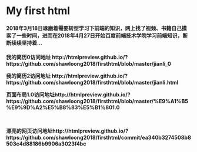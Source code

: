 # My first html

<h4>2018年3月18日琢磨着需要转型学习下前端的知识，网上找了视频、书籍自己摸索了一些时间，进而在2018年4月27日开始百度前端技术学院学习前端知识，断断续续坚持着...<h4>
<P>
我的简历0访问地址  http://htmlpreview.github.io/?https://github.com/shawloong2018/firsthtml/blob/master/jianli_0
</p>
<p>
我的简历2访问地址  http://htmlpreview.github.io/?https://github.com/shawloong2018/firsthtml/blob/master/jianli.html
</p>

<p>
页面布局1.0访问地址http://htmlpreview.github.io/?https://github.com/shawloong2018/firsthtml/blob/master/%E9%A1%B5%E9%9D%A2%E5%B8%83%E5%B1%801.0
</p>
 
 <p>
  漂亮的网页访问地址http://htmlpreview.github.io/?https://github.com/shawloong2018/firsthtml/commit/ea340b3274508b8503c4d88186b9906a3023f4bc 
  </p>
